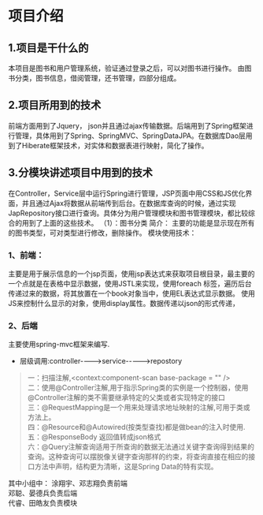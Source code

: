 # 项目介绍
## 1.项目是干什么的
本项目是图书和用户管理系统，验证通过登录之后，可以对图书进行操作。
由图书分类，图书信息，借阅管理，还书管理，四部分组成。
## 2.项目所用到的技术
前端方面用到了Jquery， json并且通过ajax传输数据。后端用到了Spring框架进行管理，具体用到了Spring、SpringMVC、SpringDataJPA。在数据库Dao层用到了Hiberate框架技术，对实体和数据表进行映射，简化了操作。
## 3.分模块讲述项目中用到的技术
在Controller，Service层中运行Spring进行管理，JSP页面中用CSS和JS优化界面，并且通过Ajax将数据从前端传到后台。在数据库查询的时候，通过实现JapRepository接口进行查询。具体分为用户管理模块和图书管理模块，都比较综合的用到了上面的这些技术。
（1）：图书分类
简介：
主要的功能是显示现在所有的图书类型，可对类型进行修改，删除操作。
模块使用技术：
### 1、前端：
主要是用于展示信息的一个jsp页面，使用jsp表达式来获取项目根目录，最主要的一个点就是在表格中显示数据，使用JSTL来实现，使用foreach 标签，遍历后台传递过来的数据，将其放置在一个book对象当中，使用EL表达式显示数据。
使用JS来控制什么显示的对象，使用display属性。数据传递以json的形式传递，
### 2、后端
主要使用spring-mvc框架来编写.  
- 层级调用:controller---->service----->repostory
> 一：扫描注解,<context:component-scan base-package = "" />  
> 二：使用@Controller注解,用于指示Spring类的实例是一个控制器，使用@Controller注解的类不需要继承特定的父类或者实现特定的接口  
> 三：@RequestMapping是一个用来处理请求地址映射的注解,可用于类或方法上。  
> 四：@Resource和@Autowired(按类型查找)都是做bean的注入时使用.  
> 五：@ResponseBody 返回值转成json格式  
> 六：@Query注解查询适用于所查询的数据无法通过关键字查询得到结果的查询。这种查询可以摆脱像关键字查询那样的约束，将查询直接在相应的接口方法中声明，结构更为清晰，这是Spring Data的特有实现。

其中小组中：
	涂翔宇、邓志翔负责前端  
	邓聪、晏德兵负责后端  
	代睿、田皓友负责模块  

